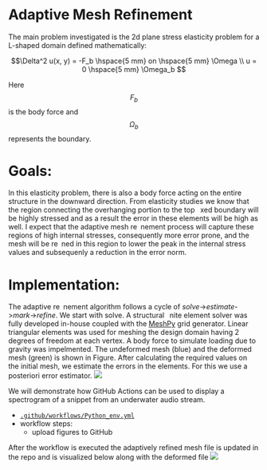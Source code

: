 # Adaptive Mesh Refinement 
The main problem investigated is the 2d plane stress elasticity problem for a L-shaped domain defined mathematically:
```math
\Delta^2 u(x, y) = -F_b \hspace{5 mm} on \hspace{5 mm} \Omega \\
u = 0 \hspace{5 mm} \Omega_b 
```
Here $$F_b$$ is the body force and $$\Omega_b$$ represents the boundary.
# Goals:
In this elasticity problem, there is also a body force acting on the entire structure
in the downward direction. From elasticity studies we know that the region
connecting the overhanging portion to the top  xed boundary will be highly
stressed and as a result the error in these elements will be high as well. I expect
that the adaptive mesh re nement process will capture these regions of high
internal stresses, consequently more error prone, and the mesh will be re ned
in this region to lower the peak in the internal stress values and subsequenly a
reduction in the error norm.

# Implementation:
The adaptive re nement algorithm follows a cycle of
_solve_->_estimate_->_mark_->_refine_.
We start with solve. A structural  nite element solver was fully developed
in-house coupled with the [MeshPy](https://pypi.org/project/MeshPy/) grid generator. Linear triangular elements
was used for meshing the design domain having 2 degrees of freedom at each
vertex. A body force to simulate loading due to gravity was impelmented. The
undeformed mesh (blue) and the deformed mesh (green) is shown in Figure.
After calculating the required values on the initial mesh, we estimate the errors
in the elements. For this we use a posteriori error estimator.
![](https://github.com/anurag-bha/AdaptiveFiniteElements/blob/main/Figs/Undeformed%20and%20deformed%20FEA%20meshes.png)

We will demonstrate how GitHub Actions can be used to display a spectrogram of a snippet from an underwater audio stream.

* [`.github/workflows/Python_env.yml`](https://github.com/anurag-bha/AdaptiveFiniteElements/blob/main/.github/workflows/Python_env.yml)
* workflow steps:
  * upload figures to GitHub 

After the workflow is executed the adaptively refined mesh file is updated in the repo and is visualized below along with the deformed file
![](https://github.com/anurag-bha/AdaptiveFiniteElements/blob/main/Figs/Adaptive%20mesh%20refinement.png)

